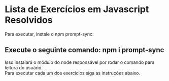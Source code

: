 # Lista de Exercícios em Javascript Resolvidos

Para executar, instale o npm prompt-sync:

## Execute o seguinte comando: npm i prompt-sync

Isso instalará o módulo do node responsável por rodar o comando para leitura do usuário.  <br>
Para executar cada um dos exercícios siga as instruções abaixo.

